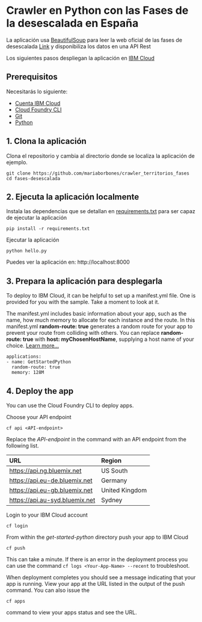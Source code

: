 # Crawler en Python con las Fases de la desescalada en España

La aplicación usa [BeautifulSoup](https://www.crummy.com/software/BeautifulSoup/bs4/doc/) para leer la web oficial de las fases de desescalada [Link](https://www.lamoncloa.gob.es/covid-19/Paginas/mapa-fases-desescalada.aspx) y disponibiliza los datos en una API Rest

Los siguientes pasos despliegan la aplicación en [IBM Cloud](cloud.ibm.com)

## Prerequisitos

Necesitarás lo siguiente:
* [Cuenta IBM Cloud](https://console.ng.bluemix.net/registration/)
* [Cloud Foundry CLI](https://github.com/cloudfoundry/cli#downloads)
* [Git](https://git-scm.com/downloads)
* [Python](https://www.python.org/downloads/)

## 1. Clona la aplicación

Clona el repositorio y cambia al directorio donde se localiza la aplicación de ejemplo.

  ```
git clone https://github.com/mariaborbones/crawler_territorios_fases
cd fases-desescalada
  ```

## 2. Ejecuta la aplicación localmente

Instala las dependencias que se detallan en [requirements.txt](https://pip.readthedocs.io/en/stable/user_guide/#requirements-files) para ser capaz de ejecutar la aplicación


  ```
pip install -r requirements.txt
  ```

Ejecutar la aplicación
  ```
python hello.py
  ```

 Puedes ver la aplicación en: http://localhost:8000


## 3. Prepara la aplicación para desplegarla

To deploy to IBM Cloud, it can be helpful to set up a manifest.yml file. One is provided for you with the sample. Take a moment to look at it.

The manifest.yml includes basic information about your app, such as the name, how much memory to allocate for each instance and the route. In this manifest.yml **random-route: true** generates a random route for your app to prevent your route from colliding with others.  You can replace **random-route: true** with **host: myChosenHostName**, supplying a host name of your choice. [Learn more...](https://console.bluemix.net/docs/manageapps/depapps.html#appmanifest)
 ```
 applications:
 - name: GetStartedPython
   random-route: true
   memory: 128M
 ```

## 4. Deploy the app

You can use the Cloud Foundry CLI to deploy apps.

Choose your API endpoint
   ```
cf api <API-endpoint>
   ```

Replace the *API-endpoint* in the command with an API endpoint from the following list.

|URL                             |Region          |
|:-------------------------------|:---------------|
| https://api.ng.bluemix.net     | US South       |
| https://api.eu-de.bluemix.net  | Germany        |
| https://api.eu-gb.bluemix.net  | United Kingdom |
| https://api.au-syd.bluemix.net | Sydney         |

Login to your IBM Cloud account

  ```
cf login
  ```

From within the *get-started-python* directory push your app to IBM Cloud
  ```
cf push
  ```

This can take a minute. If there is an error in the deployment process you can use the command `cf logs <Your-App-Name> --recent` to troubleshoot.

When deployment completes you should see a message indicating that your app is running.  View your app at the URL listed in the output of the push command.  You can also issue the
  ```
cf apps
  ```
  command to view your apps status and see the URL.
